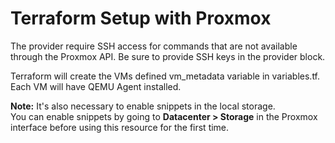 # Terraform Setup with Proxmox

The provider require SSH access for commands that are not available through the Proxmox API. Be sure to provide SSH keys in the provider block.

Terraform will create the VMs defined vm_metadata variable in variables.tf. Each VM will have QEMU Agent installed.

**Note:** It's also necessary to enable snippets in the local storage.  
You can enable snippets by going to **Datacenter > Storage** in the Proxmox interface before using this resource for the first time.


